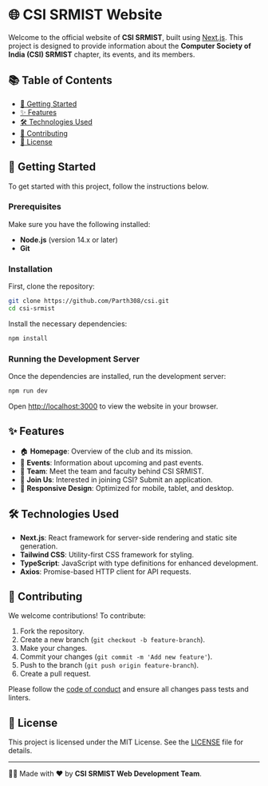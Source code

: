 
# 🌐 CSI SRMIST Website

Welcome to the official website of **CSI SRMIST**, built using [Next.js](https://nextjs.org). This project is designed to provide information about the **Computer Society of India (CSI) SRMIST** chapter, its events, and its members.

## 📚 Table of Contents

- [🚀 Getting Started](#getting-started)
- [✨ Features](#features)
- [🛠 Technologies Used](#technologies-used)
- [🤝 Contributing](#contributing)
- [📄 License](#license)

## 🚀 Getting Started

To get started with this project, follow the instructions below.

### Prerequisites

Make sure you have the following installed:

- **Node.js** (version 14.x or later)
- **Git**

### Installation

First, clone the repository:

```bash
git clone https://github.com/Parth308/csi.git
cd csi-srmist
```

Install the necessary dependencies:

```bash
npm install
```

### Running the Development Server

Once the dependencies are installed, run the development server:

```bash
npm run dev
```

Open [http://localhost:3000](http://localhost:3000) to view the website in your browser.



## ✨ Features

- 🏠 **Homepage**: Overview of the club and its mission.
- 📅 **Events**: Information about upcoming and past events.
- 👥 **Team**: Meet the team and faculty behind CSI SRMIST.
- 📝 **Join Us**: Interested in joining CSI? Submit an application.
- 📱 **Responsive Design**: Optimized for mobile, tablet, and desktop.

## 🛠 Technologies Used

- **Next.js**: React framework for server-side rendering and static site generation.
- **Tailwind CSS**: Utility-first CSS framework for styling.
- **TypeScript**: JavaScript with type definitions for enhanced development.
- **Axios**: Promise-based HTTP client for API requests.

## 🤝 Contributing

We welcome contributions! To contribute:

1. Fork the repository.
2. Create a new branch (`git checkout -b feature-branch`).
3. Make your changes.
4. Commit your changes (`git commit -m 'Add new feature'`).
5. Push to the branch (`git push origin feature-branch`).
6. Create a pull request.

Please follow the [code of conduct](CODE_OF_CONDUCT.md) and ensure all changes pass tests and linters.

## 📄 License

This project is licensed under the MIT License. See the [LICENSE](LICENSE) file for details.

---

👨‍💻 Made with ❤️ by **CSI SRMIST Web Development Team**.
